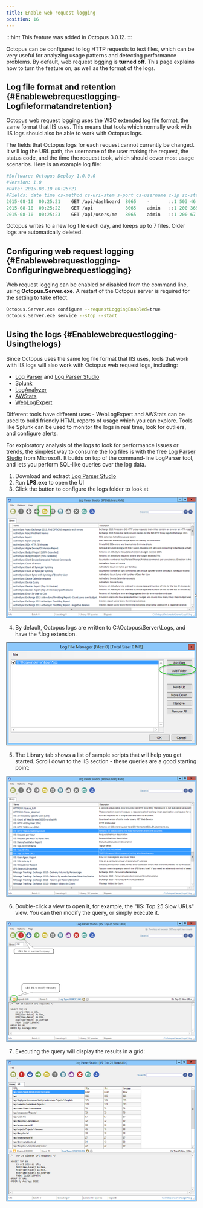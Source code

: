 ```yaml
---
title: Enable web request logging
position: 16
---
```


:::hint
This feature was added in Octopus 3.0.12.
:::

Octopus can be configured to log HTTP requests to text files, which can be very useful for analyzing usage patterns and detecting performance problems. By default, web request logging is **turned off**. This page explains how to turn the feature on, as well as the format of the logs.

## Log file format and retention {#Enablewebrequestlogging-Logfileformatandretention}

Octopus web request logging uses the [W3C extended log file format](http://www.loganalyzer.net/log-analyzer/w3c-extended.html), the same format that IIS uses. This means that tools which normally work with IIS logs should also be able to work with Octopus logs.

The fields that Octopus logs for each request cannot currently be changed. It will log the URL path, the username of the user making the request, the status code, and the time the request took, which should cover most usage scenarios. Here is an example log file:

```powershell
#Software: Octopus Deploy 1.0.0.0
#Version: 1.0
#Date: 2015-08-10 00:25:21
#Fields: date time cs-method cs-uri-stem s-port cs-username c-ip sc-status time-taken
2015-08-10	00:25:21	GET	/api/dashboard	8065	-		::1	503	46
2015-08-10	00:25:22	GET	/api			8065	admin	::1	200	365
2015-08-10	00:25:23	GET	/api/users/me	8065	admin	::1	200	67
```

Octopus writes to a new log file each day, and keeps up to 7 files. Older logs are automatically deleted.

## Configuring web request logging {#Enablewebrequestlogging-Configuringwebrequestlogging}

Web request logging can be enabled or disabled from the command line, using **Octopus.Server.exe**. A restart of the Octopus server is required for the setting to take effect.

```bash
Octopus.Server.exe configure --requestLoggingEnabled=true
Octopus.Server.exe service --stop --start
```

## Using the logs {#Enablewebrequestlogging-Usingthelogs}

Since Octopus uses the same log file format that IIS uses, tools that work with IIS logs will also work with Octopus web request logs, including:

- [Log Parser](https://www.microsoft.com/en-au/download/details.aspx?id=24659) and [Log Parser Studio](https://gallery.technet.microsoft.com/office/Log-Parser-Studio-cd458765)
- [Splunk](http://www.splunk.com/)
- [LogAnalyzer](http://www.loganalyzer.net/)
- [AWStats](http://www.awstats.org/)
- [WebLogExpert](http://www.weblogexpert.com/info/IISLogs.htm)

Different tools have different uses - WebLogExpert and AWStats can be used to build friendly HTML reports of usage which you can explore. Tools like Splunk can be used to monitor the logs in real time, look for outliers, and configure alerts.

For exploratory analysis of the logs to look for performance issues or trends, the simplest way to consume the log files is with the free [Log Parser Studio](https://gallery.technet.microsoft.com/office/Log-Parser-Studio-cd458765) from Microsoft. It builds on top of the command-line LogParser tool, and lets you perform SQL-like queries over the log data.

1. Download and extract [Log Parser Studio](https://gallery.technet.microsoft.com/office/Log-Parser-Studio-cd458765)
2. Run **LPS.exe** to open the UI
3. Click the button to configure the logs folder to look at

![](/docs/images/3048520/3278330.png "width=500")

4. By default, Octopus logs are written to C:\Octopus\Server\Logs, and have the \*.log extension. 

![](/docs/images/3048520/3278331.png "width=500")

5. The Library tab shows a list of sample scripts that will help you get started. Scroll down to the IIS section - these queries are a good starting point:

![](/docs/images/3048520/3278332.png "width=500")

6. Double-click a view to open it, for example, the "IIS: Top 25 Slow URLs" view. You can then modify the query, or simply execute it.

![](/docs/images/3048520/3278333.png "width=500")

7. Executing the query will display the results in a grid:

![](/docs/images/3048520/3278334.png "width=500")

